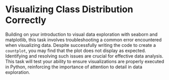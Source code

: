 # Visualizing Class Distribution Correctly

Building on your introduction to visual data exploration with seaborn and matplotlib, this task involves troubleshooting a common error encountered when visualizing data. Despite successfully writing the code to create a `countplot`, you may find that the plot does not display as expected. Identifying and resolving such issues are crucial for effective data analysis. This task will test your ability to ensure visualizations are properly executed in Python, reinforcing the importance of attention to detail in data exploration.